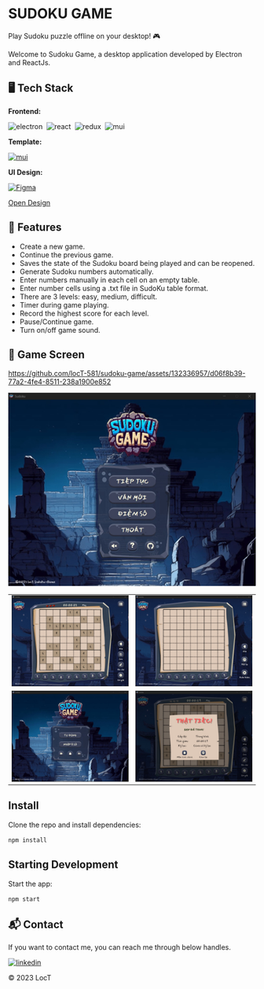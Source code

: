 # SUDOKU GAME

Play Sudoku puzzle offline on your desktop! 🎮

Welcome to Sudoku Game, a desktop application developed by Electron and ReactJs.

## 🖥️ Tech Stack

**Frontend:**

![electron](https://img.shields.io/badge/Electron-2D3546?style=for-the-badge&logo=electron&logoColor=B9DEE6)&nbsp;
![react](https://img.shields.io/badge/React-20232A?style=for-the-badge&logo=react&logoColor=61DAFB)&nbsp;
![redux](https://img.shields.io/badge/Redux--Toolkit-593D88?style=for-the-badge&logo=redux&logoColor=white)&nbsp;
![mui](https://img.shields.io/badge/Material--UI-0081CB?style=for-the-badge&logo=mui&logoColor=white)&nbsp;

**Template:**

[![mui](https://img.shields.io/badge/Electron--React--Boilerplate-dd5789?style=for-the-badge)](https://github.com/electron-react-boilerplate/electron-react-boilerplate)

**UI Design:**

[![Figma](https://img.shields.io/badge/Figma-232323?style=for-the-badge&logo=figma)](https://www.figma.com/file/ZDgSiACwATcaH5BQl1Jq4M/Sudoku-Game?type=design&mode=design&t=VlKN4Wjy4fPhS1zt-1)

<a href="https://www.figma.com/file/ZDgSiACwATcaH5BQl1Jq4M/Sudoku-Game?type=design&mode=design&t=VlKN4Wjy4fPhS1zt-1">Open Design</a>

## 🤖 Features

- Create a new game.
- Continue the previous game.
- Saves the state of the Sudoku board being played and can be reopened.
- Generate Sudoku numbers automatically.
- Enter numbers manually in each cell on an empty table.
- Enter number cells using a .txt file in SudoKu table format.
- There are 3 levels: easy, medium, difficult.
- Timer during game playing.
- Record the highest score for each level.
- Pause/Continue game.
- Turn on/off game sound.

## 📸 Game Screen


https://github.com/locT-581/sudoku-game/assets/132336957/d06f8b39-77a2-4fe4-8511-238a1900e852


<img src='.github/ScreenShot/Home.jpeg'/>
<table>
  <tr>
    <td><img src=".github/ScreenShot/main-game.jpeg" alt="mockup" /></td>
    <td><img src=".github/ScreenShot/input-game.jpeg" alt="mockups" /></td>
  </tr>
  <tr>
    <td><img src=".github/ScreenShot/newgame-option.jpeg" alt="mockup" /></td>
    <td><img src=".github/ScreenShot/lose-game.jpeg" alt="mockups" /></td>
  </tr>
</table>

## Install

Clone the repo and install dependencies:

```bash
npm install
```

## Starting Development

Start the app:

```bash
npm start
```

<h2>📬 Contact</h2>

If you want to contact me, you can reach me through below handles.

[![linkedin](https://img.shields.io/badge/LinkedIn-0077B5?style=for-the-badge&logo=linkedin&logoColor=white)](https://www.linkedin.com/in/tr%E1%BA%A7n-nguy%E1%BB%85n-h%E1%BB%AFu-l%E1%BB%99c-b11a15274?lipi=urn%3Ali%3Apage%3Ad_flagship3_profile_view_base_contact_details%3B5WbL0BKYSH%2Bc335V0ESiPQ%3D%3D)

© 2023 LocT
